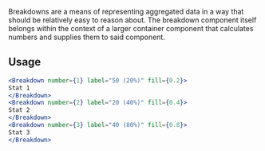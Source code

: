 Breakdowns are a means of representing aggregated data in a way that should be relatively easy to reason about. The breakdown component itself belongs within the context of a larger container component that calculates numbers and supplies them to said component.

## Usage

```jsx
<Breakdown number={1} label="50 (20%)" fill={0.2}>
Stat 1
</Breakdown>
<Breakdown number={2} label="20 (40%)" fill={0.4}>
Stat 2
</Breakdown>
<Breakdown number={3} label="40 (80%)" fill={0.8}>
Stat 3
</Breakdown>
```
